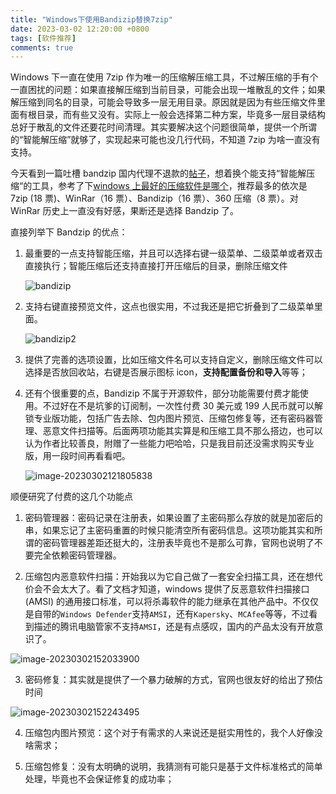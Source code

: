 ```yaml
---
title: "Windows下使用Bandizip替换7zip"
date: 2023-03-02 12:20:00 +0800
tags: [软件推荐]
comments: true
---
```


Windows 下一直在使用 7zip 作为唯一的压缩解压缩工具，不过解压缩的手有个一直困扰的问题：如果直接解压缩到当前目录，可能会出现一堆散乱的文件；如果解压缩到同名的目录，可能会导致多一层无用目录。原因就是因为有些压缩文件里面有根目录，而有些又没有。实际上一般会选择第二种方案，毕竟多一层目录结构总好于散乱的文件还要花时间清理。其实要解决这个问题很简单，提供一个所谓的“智能解压缩”就够了，实现起来可能也没几行代码，不知道 7zip 为啥一直没有支持。

今天看到一篇吐槽 bandzip 国内代理不退款的[帖子](https://www.v2ex.com/t/866229?p=2)，想着换个能支持“智能解压缩“的工具，参考了下[windows 上最好的压缩软件是哪个](https://www.v2ex.com/t/862733)，推荐最多的依次是 7zip (18 票)、WinRar（16 票）、Bandizip（16 票）、360 压缩（8 票）。对 WinRar 历史上一直没有好感，果断还是选择 Bandzip 了。

直接列举下 Bandzip 的优点：

1. 最重要的一点支持智能压缩，并且可以选择右键一级菜单、二级菜单或者双击直接执行；智能压缩后还支持直接打开压缩后的目录，删除压缩文件

   ![bandizip](https://pic-1251468582.picsh.myqcloud.com/pic/2023/03/02/33d78e.gif)

2. 支持右键直接预览文件，这点也很实用，不过我还是把它折叠到了二级菜单里面。

   ![bandizip2](https://pic-1251468582.picsh.myqcloud.com/pic/2023/03/02/9420a5.gif)

3. 提供了完善的选项设置，比如压缩文件名可以支持自定义，删除压缩文件可以选择是否放回收站，右键是否展示图标 icon，**支持配置备份和导入**等等；

4. 还有个很重要的点，Bandizip 不属于开源软件，部分功能需要付费才能使用。不过好在不是坑爹的订阅制，一次性付费 30 美元或 199 人民币就可以解锁专业版功能，包括广告去除、包内图片预览、压缩包修复等，还有密码器管理、恶意文件扫描等。后面两项功能其实算是和压缩工具不那么搭边，也可以认为作者比较善良，附赠了一些能力吧哈哈，只是我目前还没需求购买专业版，用一段时间再看看吧。

   ![image-20230302121805838](https://pic-1251468582.picsh.myqcloud.com/pic/2023/03/02/1502e3.png)

顺便研究了付费的这几个功能点

1. 密码管理器：密码记录在注册表，如果设置了主密码那么存放的就是加密后的串，如果忘记了主密码重置的时候只能清空所有密码信息。这项功能其实和所谓的密码管理器差距还挺大的，注册表毕竟也不是那么可靠，官网也说明了不要完全依赖密码管理器。

2. 压缩包内恶意软件扫描：开始我以为它自己做了一套安全扫描工具，还在想代价会不会太大了。看了文档才知道，windows 提供了反恶意软件扫描接口 (AMSI) 的通用接口标准，可以将杀毒软件的能力继承在其他产品中。不仅仅是自带的`Windows Defender`支持`AMSI`，还有`Kapersky`、`MCAfee`等等，不过看到描述的腾讯电脑管家不支持`AMSI`，还是有点感叹，国内的产品太没有开放意识了。

  ![image-20230302152033900](https://pic-1251468582.picsh.myqcloud.com/pic/2023/03/02/a61462.png)

3. 密码修复：其实就是提供了一个暴力破解的方式，官网也很友好的给出了预估时间

  ![image-20230302152243495](https://pic-1251468582.picsh.myqcloud.com/pic/2023/03/02/608d84.png)

4. 压缩包内图片预览：这个对于有需求的人来说还是挺实用性的，我个人好像没啥需求；

5. 压缩包修复：没有太明确的说明，我猜测有可能只是基于文件标准格式的简单处理，毕竟也不会保证修复的成功率；

